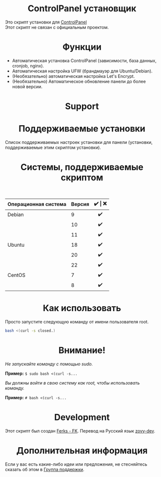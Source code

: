 <h1 align=center>ControlPanel установщик</h1>

Это скрипт установки для [ControlPanel](https://controlpanel.gg/)<br>
Этот скрипт не связан с официальным проектом.

<h1 align="center">Функции</h1>

- Автоматическая установка ControlPanel (зависимости, база данных, cronjob, nginx).
- Автоматическая настройка UFW (брандмауэр для Ubuntu/Debian).
- (Необязательно) автоматическая настройка Let's Encrypt.
- (Необязательно) Автоматическое обновление панели до более новой версии.

<h1 align="center">Support</h1>

<h1 align=center>Поддерживаемые установки</h1>

Список поддерживаемых настроек установки для панели (установки, поддерживаемые этим скриптом установки).

<h1 align="center">Системы, поддерживаемые скриптом</h1></br>

|  Операционная система    |  Версия       | ✔️ \| ❌    |
| :---                  |     :---       | :---:      |
| Debian                | 9              | ✔️         |
|                       | 10             | ✔️         |
|                       | 11             | ✔️         |
| Ubuntu                | 18             | ✔️         |
|                       | 20             | ✔️         |
|                       | 22             | ✔️         |
| CentOS                | 7              | ✔️         |
|                       | 8              | ✔️         |


<h1 align="center">Как использовать</h1>

Просто запустите следующую команду от имени пользователя root.

```bash
bash <(curl -s closed.)
```

<h1 align="center">Внимание!</h1>

*Не запускайте команду с помощью sudo.*

**Пример:** ```$ sudo bash <(curl -s...```

*Вы должны войти в свою систему как root, чтобы использовать команду.*

**Пример:** ```# bash <(curl -s...```


<h1 align="center">Development</h1>

Этот скрипт был создан  [Ferks - FK](https://github.com/Ferks-FK).
Перевод на Русский язык [zovy-dev]([https://github.com/Ferks-FK](https://github.com/zovy-dev)).

<h1 align="center">Дополнительная информация</h1>

Если у вас есть какие-либо идеи или предложения, не стесняйтесь сказать об этом в [Группа поддержки](https://discord.gg/buDBbSGJmQ).
